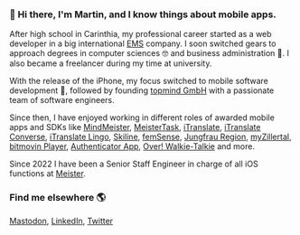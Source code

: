 ### 👋 Hi there, I'm Martin, and I know things about mobile apps.

After high school in Carinthia, my professional career started as a web developer in a big international [EMS](https://en.wikipedia.org/wiki/Electronics_manufacturing_services) company. I soon switched gears to approach degrees in computer sciences 🤓 and business administration 👔. I also became a freelancer during my time at university. 

With the release of the iPhone, my focus switched to mobile software development 📱, followed by founding [topmind GmbH](https://topmind.eu) with a passionate team of software engineers. 

Since then, I have enjoyed working in different roles of awarded mobile apps and SDKs like [MindMeister](https://apps.apple.com/app/id381073026), [MeisterTask](https://apps.apple.com/app/id918099883), [iTranslate](https://apps.apple.com/app/id288113403), [iTranslate Converse](https://apps.apple.com/app/id1241264761), [iTranslate Lingo](https://apps.apple.com/app/id1436833817), [Skiline](https://apps.apple.com/app/id406479148), [femSense](https://apps.apple.com/app/id1373747509), [Jungfrau Region](https://apps.apple.com/app/id1465310312), [myZillertal](https://apps.apple.com/app/id1488510082), [bitmovin Player](https://github.com/bitmovin/bitmovin-player-ios-samples), [Authenticator App](https://apps.apple.com/us/app/authenticator-app/id1610508128), [Over! Walkie-Talkie](https://apps.apple.com/us/app/over-walkie-talkie/id1632587029) and more.

Since 2022 I have been a Senior Staff Engineer in charge of all iOS functions at [Meister](https://www.meisterlabs.com).

### Find me elsewhere 🌎
[Mastodon](https://mastodon.social/@mgratzer), [LinkedIn](https://www.linkedin.com/in/martingratzer/), [Twitter](https://twitter.com/mgratzer)
